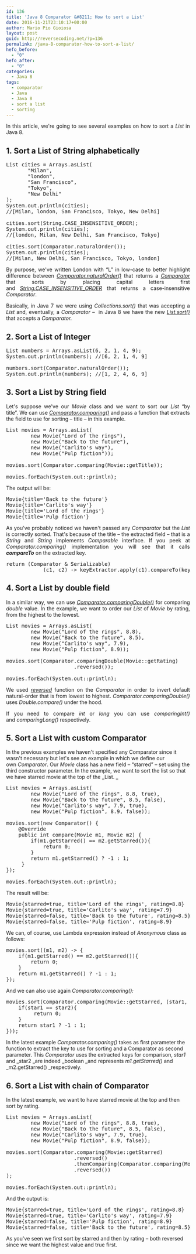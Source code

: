 ```yaml
---
id: 136
title: 'Java 8 Comparator &#8211; How to sort a List'
date: 2016-11-21T23:10:17+00:00
author: Mario Pio Gioiosa
layout: post
guid: http://reversecoding.net/?p=136
permalink: /java-8-comparator-how-to-sort-a-list/
hefo_before:
  - "0"
hefo_after:
  - "0"
categories:
  - Java 8
tags:
  - comparator
  - Java
  - Java 8
  - sort a list
  - sorting
---
```

<p style="text-align: justify;">
  In this article, we're going to see several examples on how to sort a <em>List</em> in Java 8.
</p>

## 1. Sort a List of String alphabetically

<pre class="lang:default decode:true" title="Sort List of String alphabetically">List<String> cities = Arrays.asList(
       "Milan",
       "london",
       "San Francisco",
       "Tokyo",
       "New Delhi"
);
System.out.println(cities);
//[Milan, london, San Francisco, Tokyo, New Delhi]

cities.sort(String.CASE_INSENSITIVE_ORDER);
System.out.println(cities);
//[london, Milan, New Delhi, San Francisco, Tokyo]

cities.sort(Comparator.naturalOrder());
System.out.println(cities);
//[Milan, New Delhi, San Francisco, Tokyo, london]</pre>

<p style="text-align: justify;">
  By purpose, we've written London with &#8220;L&#8221; in low-case to better highlight difference between <em><a href="https://docs.oracle.com/javase/8/docs/api/java/util/Comparator.html#naturalOrder--" target="_blank" rel="noopener">Comparator.naturalOrder()</a> </em>that<em> </em>returns a <a href="https://docs.oracle.com/javase/8/docs/api/java/util/Comparator.html" target="_blank" rel="noopener"><em>Comparator</em></a> that sorts by placing capital letters first and <em><a href="http://docs.oracle.com/javase/8/docs/api/java/lang/String.html#CASE_INSENSITIVE_ORDER">String.CASE_INSENSITIVE_ORDER</a> </em>that returns a case-insensitive <em>Comparator</em>.
</p>

<p style="text-align: justify;">
  Basically, in Java 7 we were using <em>Collections.sort()</em> that was accepting a <em>List</em> and, eventually, a <em>Comparator</em> &#8211;  in Java 8 we have the new <em><a href="http://docs.oracle.com/javase/8/docs/api/java/util/List.html#sort-java.util.Comparator-" target="_blank" rel="noopener">List.sort()</a></em> that accepts a <em>Comparator</em><em>.</em>
</p>

## 2. Sort a List of Integer

<pre class="lang:default decode:true">List<Integer> numbers = Arrays.asList(6, 2, 1, 4, 9);
System.out.println(numbers); //[6, 2, 1, 4, 9]

numbers.sort(Comparator.naturalOrder());
System.out.println(numbers); //[1, 2, 4, 6, 9]</pre>

## 3. Sort a List by String field

<p style="text-align: justify;">
  Let's suppose we've our <em>Movie</em> class and we want to sort our <em>List</em> &#8220;by title&#8221;. We can use <a href="https://docs.oracle.com/javase/8/docs/api/java/util/Comparator.html#comparing-java.util.function.Function-" target="_blank" rel="noopener"><em>Comparator.comparing()</em></a> and pass a function that extracts the field to use for sorting &#8211; title &#8211; in this example.
</p>

<pre class="lang:default decode:true">List<Movie> movies = Arrays.asList(
        new Movie("Lord of the rings"),
        new Movie("Back to the future"),
        new Movie("Carlito's way"),
        new Movie("Pulp fiction"));

movies.sort(Comparator.comparing(Movie::getTitle));

movies.forEach(System.out::println);</pre>

The output will be:

<pre class="lang:diff decode:true">Movie{title='Back to the future'}
Movie{title='Carlito's way'}
Movie{title='Lord of the rings'}
Movie{title='Pulp fiction'}</pre>

<p style="text-align: justify;">
  As you've probably noticed we haven't passed any <em>Comparator </em>but the <em>List</em> is correctly sorted. That's because of the title &#8211; the extracted field &#8211; that is a <em>String</em> and <em>String</em> implements <em>Comparable</em> interface. If you peek at <em>Comparator.comparing()</em> implementation you will see that it calls <strong><em>compareTo</em></strong> on the extracted key.
</p>

<pre class="lang:default decode:true">return (Comparator<T> & Serializable)
            (c1, c2) -> keyExtractor.apply(c1).compareTo(keyExtractor.apply(c2));</pre>

## 4. Sort a List by double field

<p style="text-align: justify;">
  In a similar way, we can use <a href="https://docs.oracle.com/javase/8/docs/api/java/util/Comparator.html#comparingDouble-java.util.function.ToDoubleFunction-" target="_blank" rel="noopener"><em>Comparator.comparingDouble()</em></a> for comparing <em>double</em> value. In the example, we want to order our <em>List</em> of <em>Movie</em> by rating, from the highest to the lowest.
</p>

<pre class="lang:default decode:true">List<Movie> movies = Arrays.asList(
        new Movie("Lord of the rings", 8.8),
        new Movie("Back to the future", 8.5),
        new Movie("Carlito's way", 7.9),
        new Movie("Pulp fiction", 8.9));

movies.sort(Comparator.comparingDouble(Movie::getRating)
                      .reversed());

movies.forEach(System.out::println);</pre>

<p style="text-align: justify;">
  We used <a href="https://docs.oracle.com/javase/8/docs/api/java/util/Comparator.html#reversed--" target="_blank" rel="noopener"><em>reversed</em></a> function on the <em>Comparator</em> in order to invert default natural-order that is from lowest to highest. <em>Comparator.comparingDouble()</em> uses <em>Double.compare()</em> under the hood.
</p>

<p style="text-align: justify;">
  If you need to compare <em>int</em> or <em>long</em> you can use <em>comparingInt()</em> and <em>comparingLong() </em>respectively<em>.</em>
</p>

## 5. Sort a List with custom Comparator

In the previous examples we haven't specified any Comparator since it wasn't necessary but let's see an example in which we define our own _Comparator_. Our _Movie_ class has a new field &#8211; &#8220;starred&#8221; &#8211; set using the third constructor parameter. In the example, we want to sort the list so that we have starred movie at the top of the _List. _

<pre class="lang:default decode:true">List<Movie> movies = Arrays.asList(
        new Movie("Lord of the rings", 8.8, true),
        new Movie("Back to the future", 8.5, false),
        new Movie("Carlito's way", 7.9, true),
        new Movie("Pulp fiction", 8.9, false));

movies.sort(new Comparator<Movie>() {
    @Override
    public int compare(Movie m1, Movie m2) {
        if(m1.getStarred() == m2.getStarred()){
            return 0;
        }
        return m1.getStarred() ? -1 : 1;
     }
});

movies.forEach(System.out::println);</pre>

The result will be:

<pre class="lang:diff decode:true">Movie{starred=true, title='Lord of the rings', rating=8.8}
Movie{starred=true, title='Carlito's way', rating=7.9}
Movie{starred=false, title='Back to the future', rating=8.5}
Movie{starred=false, title='Pulp fiction', rating=8.9}</pre>

We can, of course, use Lambda expression instead of _Anonymous_ class as follows:

<pre class="lang:default decode:true">movies.sort((m1, m2) -> {
    if(m1.getStarred() == m2.getStarred()){
        return 0;
    }
    return m1.getStarred() ? -1 : 1;
});</pre>

And we can also use again _Comparator.comparing():_

<pre class="lang:default decode:true">movies.sort(Comparator.comparing(Movie::getStarred, (star1, star2) -> {
    if(star1 == star2){
         return 0;
    }
    return star1 ? -1 : 1;
}));</pre>

In the latest example _Comparator.comparing()_ takes as first parameter the function to extract the key to use for sorting and a Comparator as second parameter. This _Comparator_ uses the extracted keys for comparison, _star1_ and _star2 _are indeed _boolean _and represents _m1.getStarred()_ and _m2.getStarred() _respectively.

## 6. Sort a List with chain of Comparator

In the latest example, we want to have starred movie at the top and then sort by rating.

<pre class="lang:default decode:true ">List<Movie> movies = Arrays.asList(
        new Movie("Lord of the rings", 8.8, true),
        new Movie("Back to the future", 8.5, false),
        new Movie("Carlito's way", 7.9, true),
        new Movie("Pulp fiction", 8.9, false));

movies.sort(Comparator.comparing(Movie::getStarred)
                      .reversed()
                      .thenComparing(Comparator.comparing(Movie::getRating)
                      .reversed())
);

movies.forEach(System.out::println);
</pre>

And the output is:

<pre class="lang:diff decode:true ">Movie{starred=true, title='Lord of the rings', rating=8.8}
Movie{starred=true, title='Carlito's way', rating=7.9}
Movie{starred=false, title='Pulp fiction', rating=8.9}
Movie{starred=false, title='Back to the future', rating=8.5}</pre>

As you've seen we first sort by starred and then by rating &#8211; both reversed since we want the highest value and true first.